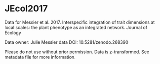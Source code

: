 # JEcol2017
Data for Messier et al. 2017. Interspecific integration of trait dimensions at local scales: the plant phenotype as an integrated network. Journal of Ecology

Data owner: Julie Messier
data DOI: 10.5281/zenodo.268390

Please do not use without prior permission. 
Data is z-transformed.
See metadata file for more information.
